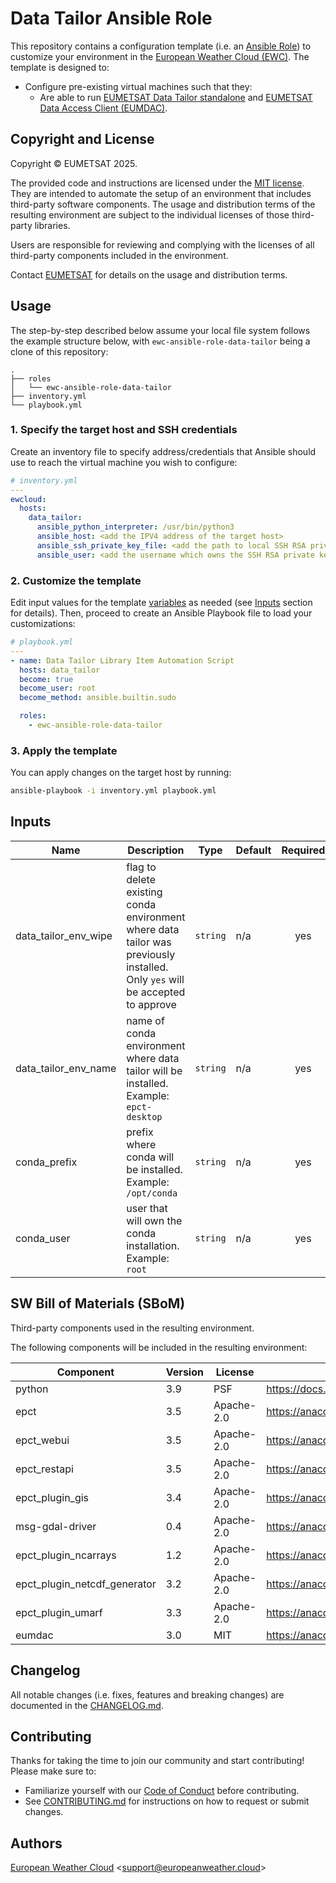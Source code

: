 # Data Tailor Ansible Role

This repository contains a configuration template 
(i.e. an [Ansible Role](https://docs.ansible.com/ansible/latest/playbook_guide/playbooks_reuse_roles.html)) 
to customize your environment in the
[European Weather Cloud (EWC)](https://europeanweather.cloud/).
The template is designed to:
* Configure pre-existing virtual machines such that they:
  * Are able to run [EUMETSAT Data Tailor standalone](https://user.eumetsat.int/resources/user-guides/data-tailor-standalone-guide) and [EUMETSAT Data Access
  Client (EUMDAC)](https://pypi.org/project/eumdac/).


## Copyright and License
Copyright © EUMETSAT 2025.

The provided code and instructions are licensed under the [MIT license](./LICENSE).
They are intended to automate the setup of an environment that includes 
third-party software components.
The usage and distribution terms of the resulting environment are 
subject to the individual licenses of those third-party libraries.

Users are responsible for reviewing and complying with the licenses of
all third-party components included in the environment.

Contact [EUMETSAT](http://www.eumetsat.int) for details on the usage and distribution terms.

## Usage

The step-by-step described below assume your local file system follows the 
example structure below, with `ewc-ansible-role-data-tailor` being a clone of this
repository:
```
.
├── roles
│   └── ewc-ansible-role-data-tailor
├── inventory.yml
└── playbook.yml
```

### 1. Specify the target host and SSH credentials
Create an inventory file to specify address/credentials that Ansible should use
to reach the virtual machine you wish to configure:
```yaml
# inventory.yml
---
ewcloud:
  hosts:
    data_tailor:
      ansible_python_interpreter: /usr/bin/python3
      ansible_host: <add the IPV4 address of the target host>
      ansible_ssh_private_key_file: <add the path to local SSH RSA private key file>
      ansible_user: <add the username which owns the SSH RSA private key >
```
### 2. Customize the template

Edit input values for the template [variables](./vars/main.yml) as needed (see
[Inputs](#inputs) section for details).
Then, proceed to create an Ansible Playbook file to load your customizations: 

```yaml
# playbook.yml
---
- name: Data Tailor Library Item Automation Script 
  hosts: data_tailor
  become: true
  become_user: root
  become_method: ansible.builtin.sudo

  roles:
    - ewc-ansible-role-data-tailor
```

### 3. Apply the template

You can apply changes on the target host by running:
```bash
ansible-playbook -i inventory.yml playbook.yml
```

## Inputs

| Name | Description | Type | Default | Required |
|------|-------------|------|---------|:--------:|
| data_tailor_env_wipe | flag to delete existing conda environment where data tailor was previously installed. Only `yes` will be accepted to approve | `string` | n/a | yes |
| data_tailor_env_name | name of conda environment where data tailor will be installed. Example: `epct-desktop` | `string` | n/a | yes |
| conda_prefix | prefix where conda will be installed. Example: `/opt/conda` | `string` | n/a | yes |
| conda_user | user that will own the conda installation. Example: `root` | `string` | n/a | yes |

## SW Bill of Materials (SBoM)

Third-party components used in the resulting environment.

The following components will be included in the resulting environment:


| Component | Version | License | Home URL |
|------|---------|---------|--------------|
| python | 3.9 | PSF | https://docs.python.org/3/license.html |
| epct | 3.5 | Apache-2.0  | https://anaconda.org/eumetsat/epct |
| epct_webui | 3.5 | Apache-2.0  | https://anaconda.org/eumetsat/epct_webui |
| epct_restapi | 3.5 | Apache-2.0  | https://anaconda.org/eumetsat/epct_restapi |
| epct_plugin_gis | 3.4 | Apache-2.0  | https://anaconda.org/eumetsat/epct_plugin_gis |
| msg-gdal-driver | 0.4 | Apache-2.0  | https://anaconda.org/eumetsat/msg-gdal-driver |
| epct_plugin_ncarrays | 1.2 | Apache-2.0  | https://anaconda.org/eumetsat/epct_plugin_ncarrays |
| epct_plugin_netcdf_generator | 3.2 | Apache-2.0  | https://anaconda.org/eumetsat/epct_plugin_netcdf_generator |
| epct_plugin_umarf | 3.3 | Apache-2.0  | https://anaconda.org/eumetsat/epct_plugin_umarf |
| eumdac | 3.0 | MIT | https://anaconda.org/eumetsat/eumdac |

## Changelog
All notable changes (i.e. fixes, features and breaking changes) are documented 
in the [CHANGELOG.md](./CHANGELOG.md).

## Contributing

Thanks for taking the time to join our community and start contributing!
Please make sure to:
* Familiarize yourself with our [Code of Conduct](./CODE_OF_CONDUCT.md) before 
contributing.
* See [CONTRIBUTING.md](./CONTRIBUTING.md) for instructions on how to request 
or submit changes.

## Authors

[European Weather Cloud](http://support.europeanweather.cloud/) 
<[support@europeanweather.cloud](mailto:support@europeanweather.cloud)>
